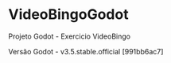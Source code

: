 # VideoBingoGodot

Projeto Godot - Exercicio VideoBingo

Versão Godot - v3.5.stable.official [991bb6ac7]